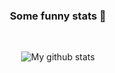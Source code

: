 <center>

### Some funny stats 👋
<br>


![My github stats](https://github-readme-stats.vercel.app/api?username=owlCoder&show_icons=true&hide_border=true)

<br>
</center>
<!--
**owlCoder/owlCoder** is a ✨ _special_ ✨ repository because its `README.md` (this file) appears on your GitHub profile.
